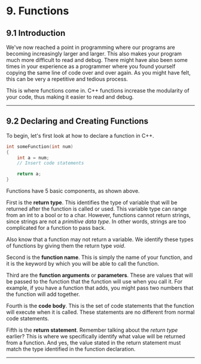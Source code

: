 # 9. Functions

## 9.1 Introduction

We've now reached a point in programming where our programs are becoming increasingly 
larger and larger. This also makes your program much more difficult to read and debug. 
There might have also been some times in your experience as a programmer where you 
found yourself copying the same line of code over and over again. As you might have felt, 
this can be very a repetitive and tedious process.

This is where functions come in. C++ functions increase the modularity of your code, thus
making it easier to read and debug.

---

## 9.2 Declaring and Creating Functions

To begin, let's first look at how to declare a function in C++.

```C++
int someFunction(int num)
{
    int a = num;
    // Insert code statements

    return a;
}
```

Functions have 5 basic components, as shown above.

First is the **return type**. This identifies the type of variable that will be returned 
after the function is called or used. This variable type can range from an int to a bool 
or to a char. However, functions cannot return strings, since strings are not a *primitive*
*data type*. In other words, strings are too complicated for a function to pass back.

Also know that a function may not return a variable. We identify these types of functions by
giving them the return type *void*. 

Second is the **function name**. This is simply the name of your function, and it is the
keyword by which you will be able to call the function.

Third are the **function arguments** or **parameters**. These are values that will be passed
to the function that the function will use when you call it. For example, if you have a
function that adds, you might pass two numbers that the function will add together.

Fourth is the **code body**. This is the set of code statements that the function will execute
when it is called. These statements are no different from normal code statements.

Fifth is the **return statement**. Remember talking about the *return type* earlier? This is 
where we specifically identify what value will be returned from a function. And yes, the 
value stated in the return statement must match the type identified in the function declaration.

---